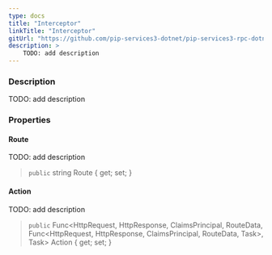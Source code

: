 ```yaml
---
type: docs
title: "Interceptor"
linkTitle: "Interceptor"
gitUrl: "https://github.com/pip-services3-dotnet/pip-services3-rpc-dotnet"
description: >
    TODO: add description
---
```


### Description

TODO: add description

### Properties

#### Route
TODO: add description
> `public` string Route { get; set; }

#### Action
TODO: add description
> `public` Func\<HttpRequest, HttpResponse, ClaimsPrincipal, RouteData, Func\<HttpRequest, HttpResponse, ClaimsPrincipal, RouteData, Task\>, Task\> Action { get; set; }



